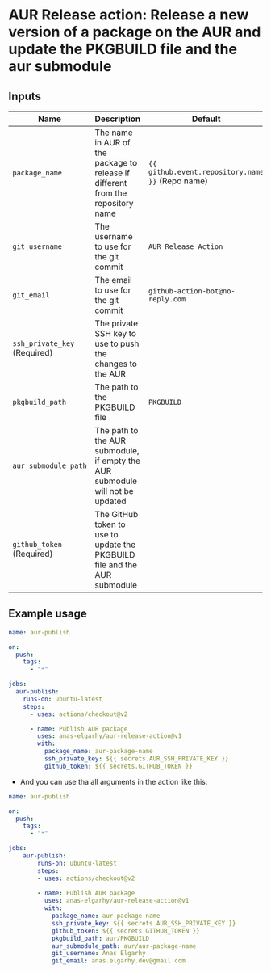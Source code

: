# AUR Release action: Release a new version of a package on the AUR and update the PKGBUILD file and the aur submodule

## Inputs
| Name                         | Description                                                                     | Default                                          |
|------------------------------|---------------------------------------------------------------------------------|--------------------------------------------------|
| `package_name`               | The name in AUR of the package to release if different from the repository name | `{{ github.event.repository.name }}` (Repo name) |
| `git_username`               | The username to use for the git commit                                          | `AUR Release Action`                             |
| `git_email`                  | The email to use for the git commit                                             | `github-action-bot@no-reply.com`                 |
| `ssh_private_key` (Required) | The private SSH key to use to push the changes to the AUR                       |                                                  |
| `pkgbuild_path`              | The path to the PKGBUILD file                                                   | `PKGBUILD`                                       |
| `aur_submodule_path`         | The path to the AUR submodule, if empty the AUR submodule will not be updated   |                                                  |
| `github_token` (Required)    | The GitHub token to use to update the PKGBUILD file and the AUR submodule       |                                                  |

## Example usage
```yaml
name: aur-publish

on:
  push:
    tags:
      - "*"

jobs:
  aur-publish:
    runs-on: ubuntu-latest
    steps:
      - uses: actions/checkout@v2

      - name: Publish AUR package
        uses: anas-elgarhy/aur-release-action@v1
        with:
          package_name: aur-package-name
          ssh_private_key: ${{ secrets.AUR_SSH_PRIVATE_KEY }}
          github_token: ${{ secrets.GITHUB_TOKEN }}
```
- And you can use tha all arguments in the action like this:
```yaml
name: aur-publish

on:
  push:
    tags:
      - "*"

jobs:
    aur-publish:
        runs-on: ubuntu-latest
        steps:
        - uses: actions/checkout@v2
    
        - name: Publish AUR package
          uses: anas-elgarhy/aur-release-action@v1
          with:
            package_name: aur-package-name
            ssh_private_key: ${{ secrets.AUR_SSH_PRIVATE_KEY }}
            github_token: ${{ secrets.GITHUB_TOKEN }}
            pkgbuild_path: aur/PKGBUILD
            aur_submodule_path: aur/aur-package-name
            git_username: Anas Elgarhy
            git_email: anas.elgarhy.dev@gmail.com
```
